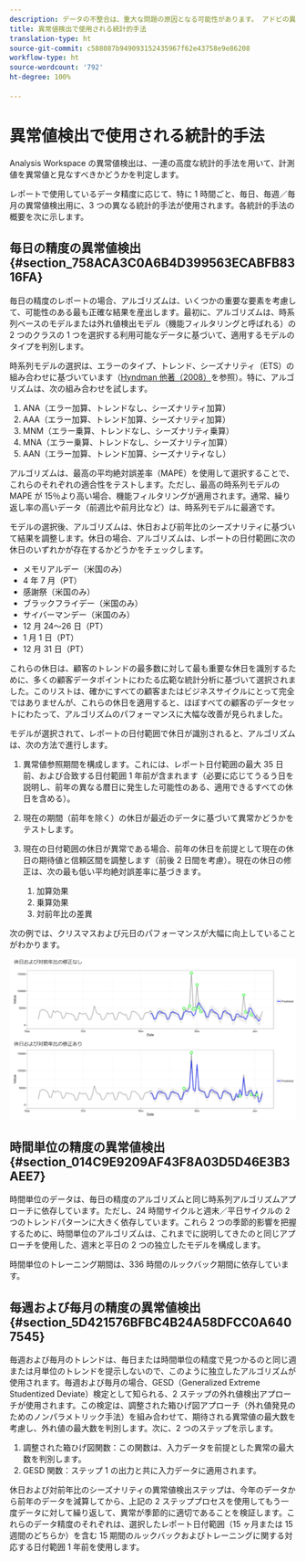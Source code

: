 ```yaml
---
description: データの不整合は、重大な問題の原因となる可能性があります。 アドビの異常値検出技術を使用して、統計的な異常値を識別する方法について説明します。 今すぐ取りかかりましょう。
title: 異常値検出で使用される統計的手法
translation-type: ht
source-git-commit: c588087b949093152435967f62e43758e9e86208
workflow-type: ht
source-wordcount: '792'
ht-degree: 100%

---
```



# 異常値検出で使用される統計的手法

Analysis Workspace の異常値検出は、一連の高度な統計的手法を用いて、計測値を異常値と見なすべきかどうかを判定します。

レポートで使用しているデータ精度に応じて、特に 1 時間ごと、毎日、毎週／毎月の異常値検出用に、3 つの異なる統計的手法が使用されます。各統計的手法の概要を次に示します。

## 毎日の精度の異常値検出 {#section_758ACA3C0A6B4D399563ECABFB8316FA}

毎日の精度のレポートの場合、アルゴリズムは、いくつかの重要な要素を考慮して、可能性のある最も正確な結果を産出します。最初に、アルゴリズムは、時系列ベースのモデルまたは外れ値検出モデル（機能フィルタリングと呼ばれる）の 2 つのクラスの 1 つを選択する利用可能なデータに基づいて、適用するモデルのタイプを判別します。

時系列モデルの選択は、エラーのタイプ、トレンド、シーズナリティ（ETS）の組み合わせに基づいています（[Hyndman 他著（2008）](https://www.springer.com/jp/book/9783540719168)を参照）。特に、アルゴリズムは、次の組み合わせを試します。

1. ANA（エラー加算、トレンドなし、シーズナリティ加算）
1. AAA（エラー加算、トレンド加算、シーズナリティ加算）
1. MNM（エラー乗算、トレンドなし、シーズナリティ乗算）
1. MNA（エラー乗算、トレンドなし、シーズナリティ加算）
1. AAN（エラー加算、トレンド加算、シーズナリティなし）

アルゴリズムは、最高の平均絶対誤差率（MAPE）を使用して選択することで、これらのそれぞれの適合性をテストします。ただし、最高の時系列モデルの MAPE が 15％より高い場合、機能フィルタリングが適用されます。通常、繰り返し率の高いデータ（前週比や前月比など）は、時系列モデルに最適です。

モデルの選択後、アルゴリズムは、休日および前年比のシーズナリティに基づいて結果を調整します。休日の場合、アルゴリズムは、レポートの日付範囲に次の休日のいずれかが存在するかどうかをチェックします。

* メモリアルデー（米国のみ）
* 4 年 7 月（PT）
* 感謝祭（米国のみ）
* ブラックフライデー（米国のみ）
* サイバーマンデー（米国のみ）
* 12 月 24～26 日（PT）
* 1 月 1 日（PT）
* 12 月 31 日（PT）

これらの休日は、顧客のトレンドの最多数に対して最も重要な休日を識別するために、多くの顧客データポイントにわたる広範な統計分析に基づいて選択されました。このリストは、確かにすべての顧客またはビジネスサイクルにとって完全ではありませんが、これらの休日を適用すると、ほぼすべての顧客のデータセットにわたって、アルゴリズムのパフォーマンスに大幅な改善が見られました。

モデルが選択されて、レポートの日付範囲で休日が識別されると、アルゴリズムは、次の方法で進行します。

1. 異常値参照期間を構成します。これには、レポート日付範囲の最大 35 日前、および合致する日付範囲 1 年前が含まれます（必要に応じてうるう日を説明し、前年の異なる暦日に発生した可能性のある、適用できるすべての休日を含める）。
1. 現在の期間（前年を除く）の休日が最近のデータに基づいて異常かどうかをテストします。
1. 現在の日付範囲の休日が異常である場合、前年の休日を前提として現在の休日の期待値と信頼区間を調整します（前後 2 日間を考慮）。現在の休日の修正は、次の最も低い平均絶対誤差率に基づきます。

   1. 加算効果
   1. 乗算効果
   1. 対前年比の差異

次の例では、クリスマスおよび元日のパフォーマンスが大幅に向上していることがわかります。

![](assets/anomaly_statistics.png)

## 時間単位の精度の異常値検出 {#section_014C9E9209AF43F8A03D5D46E3B3AEE7}

時間単位のデータは、毎日の精度のアルゴリズムと同じ時系列アルゴリズムアプローチに依存しています。ただし、24 時間サイクルと週末／平日サイクルの 2 つのトレンドパターンに大きく依存しています。これら 2 つの季節的影響を把握するために、時間単位のアルゴリズムは、これまでに説明してきたのと同じアプローチを使用した、週末と平日の 2 つの独立したモデルを構成します。

時間単位のトレーニング期間は、336 時間のルックバック期間に依存しています。

## 毎週および毎月の精度の異常値検出 {#section_5D421576BFBC4B24A58DFCC0A6407545}

毎週および毎月のトレンドは、毎日または時間単位の精度で見つかるのと同じ週または月単位のトレンドを提示しないので、このように独立したアルゴリズムが使用されます。毎週および毎月の場合、GESD（Generalized Extreme Studentized Deviate）検定として知られる、2 ステップの外れ値検出アプローチが使用されます。この検定は、調整された箱ひげ図アプローチ（外れ値発見のためのノンパラメトリック手法）を組み合わせて、期待される異常値の最大数を考慮し、外れ値の最大数を判別します。次に、2 つのステップを示します。

1. 調整された箱ひげ図関数：この関数は、入力データを前提とした異常の最大数を判別します。
1. GESD 関数：ステップ 1 の出力と共に入力データに適用されます。

休日および対前年比のシーズナリティの異常値検出ステップは、今年のデータから前年のデータを減算してから、上記の 2 ステッププロセスを使用してもう一度データに対して繰り返して、異常が季節的に適切であることを検証します。これらのデータ精度のそれぞれは、選択したレポート日付範囲（15 ヶ月または 15 週間のどちらか）を含む 15 期間のルックバックおよびトレーニングに関する対応する日付範囲 1 年前を使用します。

